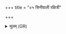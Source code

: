 +++
title = "०५ सिनीवाली रक्षित्री"

+++
<details><summary>मूलम् (GR)</summary>

सिनीवाली रक्षित्री  
(…) ॥ +++(see 2b)+++
</details>